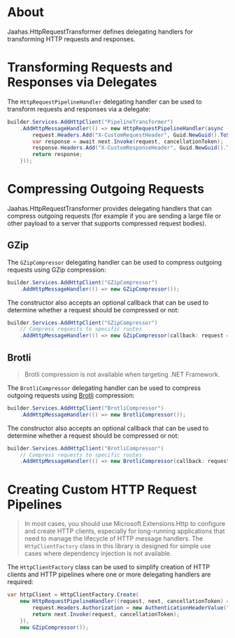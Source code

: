 # About

Jaahas.HttpRequestTransformer defines delegating handlers for transforming HTTP requests and responses.


# Transforming Requests and Responses via Delegates

The `HttpRequestPipelineHandler` delegating handler can be used to transform requests and responses via a delegate:

```csharp
builder.Services.AddHttpClient("PipelineTransformer")
    .AddHttpMessageHandler(() => new HttpRequestPipelineHandler(async (request, next, cancellationToken) => {
        request.Headers.Add("X-CustomRequestHeader", Guid.NewGuid().ToString());
        var response = await next.Invoke(request, cancellationToken);
        response.Headers.Add("X-CustomResponseHeader", Guid.NewGuid().ToString());
        return response;
    }));
```


# Compressing Outgoing Requests

Jaahas.HttpRequestTransformer provides delegating handlers that can compress outgoing requests (for example if you are sending a large file or other payload to a server that supports compressed request bodies).

## GZip

The `GZipCompressor` delegating handler can be used to compress outgoing requests using GZip compression:

```csharp
builder.Services.AddHttpClient("GZipCompressor")
    .AddHttpMessageHandler(() => new GZipCompressor());
```

The constructor also accepts an optional callback that can be used to determine whether a request should be compressed or not:

```csharp
builder.Services.AddHttpClient("GZipCompressor")
    // Compress requests to specific routes
    .AddHttpMessageHandler(() => new GZipCompressor(callback: request => request.RequestUri.LocalPath.Contains("/api/upload"))));
```


## Brotli

> Brotli compression is not available when targeting .NET Framework.

The `BrotliCompressor` delegating handler can be used to compress outgoing requests using [Brotli](https://developer.mozilla.org/en-US/docs/Glossary/Brotli_compression) compression:

```csharp
builder.Services.AddHttpClient("BrotliCompressor")
    .AddHttpMessageHandler(() => new BrotliCompressor());
```

The constructor also accepts an optional callback that can be used to determine whether a request should be compressed or not:

```csharp
builder.Services.AddHttpClient("BrotliCompressor")
    // Compress requests to specific routes
    .AddHttpMessageHandler(() => new BrotliCompressor(callback: request => request.RequestUri.LocalPath.Contains("/api/upload")));
```


# Creating Custom HTTP Request Pipelines

> In most cases, you should use Microsoft.Extensions.Http to configure and create HTTP clients, especially for long-running applications that need to manage the lifecycle of HTTP message handlers. The `HttpClientFactory` class in this library is designed for simple use cases where dependency injection is not available.

The `HttpClientFactory` class can be used to simplify creation of HTTP clients and HTTP pipelines where one or more delegating handlers are required:

```csharp
var httpClient = HttpClientFactory.Create(
    new HttpRequestPipelineHandler((request, next, cancellationToken) => {
        request.Headers.Authorization = new AuthenticationHeaderValue("Bearer", GetToken());
        return next.Invoke(request, cancellationToken);
    }),
    new GZipCompressor());
```
